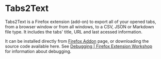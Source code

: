 Tabs2Text
=========

Tabs2Text is a Firefox extension (add-on) to export all of your opened tabs, from a browser window or from all windows, to a CSV, JSON or Markdown file type. It includes the tabs' title, URL and last acessed information.

It can be installed directly from [Firefox Addon](https://addons.mozilla.org/en-US/firefox/addon/tabs2text/) page, or downloading the source code available here. See [Debugging | Firefox Extension Workshop](https://extensionworkshop.com/documentation/develop/debugging/) for information about debugging.
